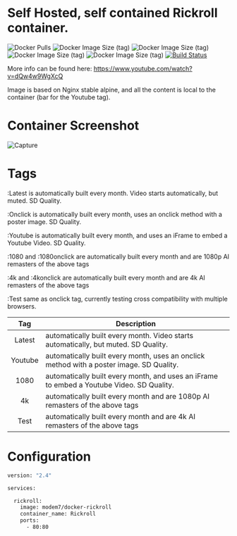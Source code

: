 # Self Hosted, self contained Rickroll container.

![Docker Pulls](https://img.shields.io/docker/pulls/modem7/docker-rickroll) ![Docker Image Size (tag)](https://img.shields.io/docker/image-size/modem7/docker-rickroll/latest?label=latest%2Fonclick) ![Docker Image Size (tag)](https://img.shields.io/docker/image-size/modem7/docker-rickroll/1080?label=1080%2F1080onclick) ![Docker Image Size (tag)](https://img.shields.io/docker/image-size/modem7/docker-rickroll/4k?label=4k%2F4konclick) ![Docker Image Size (tag)](https://img.shields.io/docker/image-size/modem7/docker-rickroll/youtube?label=Youtube) [![Build Status](https://drone.modem7.com/api/badges/modem7/docker-rickroll/status.svg)](https://drone.modem7.com/modem7/docker-rickroll)

More info can be found here: https://www.youtube.com/watch?v=dQw4w9WgXcQ

Image is based on Nginx stable alpine, and all the content is local to the container (bar for the Youtube tag).

# Container Screenshot

![Capture](https://user-images.githubusercontent.com/4349962/128193774-d5c98641-56d7-471f-bc69-1d0d952a0d60.png)

# Tags
:Latest is automatically built every month. Video starts automatically, but muted. SD Quality.

:Onclick is automatically built every month, uses an onclick method with a poster image. SD Quality.

:Youtube is automatically built every month, and uses an iFrame to embed a Youtube Video. SD Quality.

:1080 and :1080onclick are automatically built every month and are 1080p AI remasters of the above tags

:4k and :4konclick are automatically built every month and are 4k AI remasters of the above tags

:Test same as onclick tag, currently testing cross compatibility with multiple browsers.

| Tag | Description |
| :----: | --- |
| Latest | automatically built every month. Video starts automatically, but muted. SD Quality. |
| Youtube | automatically built every month, uses an onclick method with a poster image. SD Quality. |
| 1080 | automatically built every month, and uses an iFrame to embed a Youtube Video. SD Quality. |
| 4k | automatically built every month and are 1080p AI remasters of the above tags |
| Test | automatically built every month and are 4k AI remasters of the above tags |

# Configuration

```bash
version: "2.4"

services:

  rickroll:
    image: modem7/docker-rickroll
    container_name: Rickroll
    ports:
      - 80:80
```
